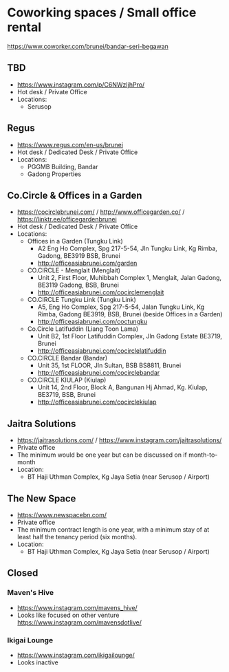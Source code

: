 # Coworking spaces / Small office rental

https://www.coworker.com/brunei/bandar-seri-begawan


## TBD
- https://www.instagram.com/p/C6NWzIjhPro/
- Hot desk / Private Office
- Locations:
  - Serusop

## Regus
- https://www.regus.com/en-us/brunei
- Hot desk / Dedicated Desk / Private Office
- Locations:
  - PGGMB Building, Bandar
  - Gadong Properties


## Co.Circle & Offices in a Garden

- https://cocirclebrunei.com/ /  http://www.officegarden.co/ / https://linktr.ee/officegardenbrunei
- Hot desk / Dedicated Desk / Private Office
- Locations:
    - Offices in a Garden (Tungku Link)
        - A2 Eng Ho Complex, Spg 217-5-54, Jln Tungku Link, Kg Rimba, Gadong, BE3919 BSB, Brunei
        - http://officeasiabrunei.com/garden
    - CO.CIRCLE - Menglait (Menglait)
        - Unit 2, First Floor, Muhibbah Complex 1, Menglait, Jalan Gadong, BE3119 Gadong, BSB, Brunei
        - http://officeasiabrunei.com/cocirclemenglait
    - CO.CIRCLE Tungku Link (Tungku Link)
        - A5, Eng Ho Complex, Spg 217-5-54, Jalan Tungku Link, Kg Rimba, Gadong BE3919, BSB, Brunei (beside Offices in a Garden)
        - http://officeasiabrunei.com/coctungku
    - Co.Circle Latifuddin (Liang Toon Lama)
        - Unit B2, 1st Floor Latifuddin Complex, Jln Gadong Estate BE3719, Brunei
        - http://officeasiabrunei.com/cocirclelatifuddin
    - CO.CIRCLE Bandar (Bandar)
        - Unit 35, 1st FLOOR, Jln Sultan, BSB BS8811, Brunei
        - http://officeasiabrunei.com/cocirclebandar
    - CO.CIRCLE KIULAP  (Kiulap)
        - Unit 14, 2nd Floor, Block A, Bangunan Hj Ahmad, Kg. Kiulap, BE3719, BSB, Brunei
        - http://officeasiabrunei.com/cocirclekiulap


## Jaitra Solutions
- https://jaitrasolutions.com/ / https://www.instagram.com/jaitrasolutions/
- Private office
- The minimum would be one year but can be discussed on if month-to-month
- Location:
    - BT Haji Uthman Complex, Kg Jaya Setia (near Serusop / Airport)

## The New Space
- https://www.newspacebn.com/
- Private office
- The minimum contract length is one year, with a minimum stay of at least half the tenancy period (six months).
- Location:
    - BT Haji Uthman Complex, Kg Jaya Setia (near Serusop / Airport)

## Closed

### Maven's Hive
- https://www.instagram.com/mavens_hive/
- Looks like focused on other venture https://www.instagram.com/mavensdotlive/

### Ikigai Lounge
- https://www.instagram.com/ikigailounge/
- Looks inactive

